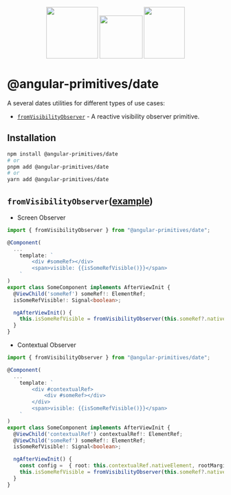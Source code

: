 <p align="center">
  <img src="https://github.com/angular/angular/blob/main/aio/src/assets/images/logos/angular/angular.png?raw=true" width="120px" height="120px">
  <img src="https://upload.wikimedia.org/wikipedia/commons/thumb/9/9e/Plus_symbol.svg/500px-Plus_symbol.svg.png" width="100px" height="100px">
  <img src="https://www.svgrepo.com/download/139/traffic-light.svg" width="95px" height="120px">
</p>


# @angular-primitives/date


A several dates utilities for different types of use cases:



- [`fromVisibilityObserver`](#fromVisibilityObserver) - A reactive visibility observer primitive.


## Installation

```bash
npm install @angular-primitives/date
# or
pnpm add @angular-primitives/date
# or
yarn add @angular-primitives/date
```


## `fromVisibilityObserver`([example](https://github.com/Fractal-System/angular-primitives/tree/main/projects/intersection-observer/index.ts))
- Screen Observer
```ts
import { fromVisibilityObserver } from "@angular-primitives/date";

@Component(
  ...
    template: `
        <div #someRef></div>
        <span>visible: {{isSomeRefVisible()}}</span>
    `
)
export class SomeComponent implements AfterViewInit {
  @ViewChild('someRef') someRef!: ElementRef;
  isSomeRefVisible!: Signal<boolean>;

  ngAfterViewInit() {
    this.isSomeRefVisible = fromVisibilityObserver(this.someRef?.nativeElement);
  }
}
```

- Contextual Observer
```ts
import { fromVisibilityObserver } from "@angular-primitives/date";

@Component(
  ...
    template: `
        <div #contextualRef>
            <div #someRef></div>
        </div>
        <span>visible: {{isSomeRefVisible()}}</span>
    `
)
export class SomeComponent implements AfterViewInit {
  @ViewChild('contextualRef') contextualRef!: ElementRef;
  @ViewChild('someRef') someRef!: ElementRef;
  isSomeRefVisible!: Signal<boolean>;

  ngAfterViewInit() {
    const config =  { root: this.contextualRef.nativeElement, rootMargin: '0px', threshold: 0 } 
    this.isSomeRefVisible = fromVisibilityObserver(this.someRef?.nativeElement, config);
  }
}
```
